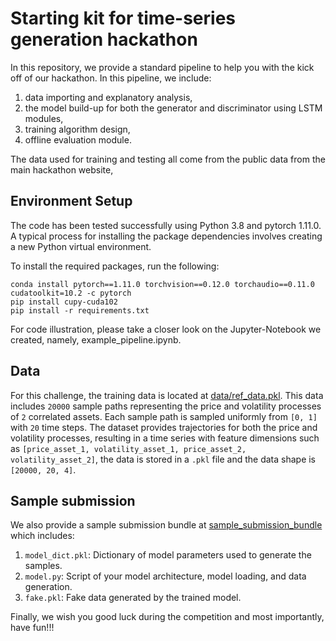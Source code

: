 # Starting kit for time-series generation hackathon

In this repository, we provide a standard pipeline to help you with the kick off of our hackathon. In this pipeline,
we include: 
1) data importing and explanatory analysis,
2) the model build-up for both the generator and discriminator using LSTM modules,
3) training algorithm design,
4) offline evaluation module.

The data used for training and testing all come from the public data from the main hackathon website,

## Environment Setup
The code has been tested successfully using Python 3.8 and pytorch 1.11.0. A typical process for installing the package dependencies involves creating a new Python virtual environment.

To install the required packages, run the following:
```console
conda install pytorch==1.11.0 torchvision==0.12.0 torchaudio==0.11.0 cudatoolkit=10.2 -c pytorch
pip install cupy-cuda102
pip install -r requirements.txt
```

For code illustration, please take a closer look on the Jupyter-Notebook we created, namely, example_pipeline.ipynb.

## Data
For this challenge, the training data is located at [data/ref_data.pkl](data/). This data includes `20000` sample paths representing the price and volatility processes of `2` correlated assets. Each sample path is sampled uniformly from `[0, 1]` with `20` time steps. The dataset provides trajectories for both the price and volatility processes, resulting in a time series with feature dimensions such as `[price_asset_1, volatility_asset_1, price_asset_2, volatility_asset_2]`, the data is stored in a `.pkl` file and the data shape is `[20000, 20, 4]`.

## Sample submission
We also provide a sample submission bundle at [sample_submission_bundle](sample_submission_bundle/) which includes: 
1) `model_dict.pkl`: Dictionary of model parameters used to generate the samples.
2) `model.py`: Script of your model architecture, model loading, and data generation.
3) `fake.pkl`: Fake data generated by the trained model.

Finally, we wish you good luck during the competition and most importantly, have fun!!!
